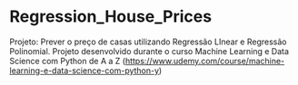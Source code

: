 # Regression_House_Prices
Projeto: Prever o preço de casas utilizando Regressão LInear e Regressão Polinomial. Projeto desenvolvido durante o curso Machine Learning e Data Science com Python de A a Z (https://www.udemy.com/course/machine-learning-e-data-science-com-python-y)
